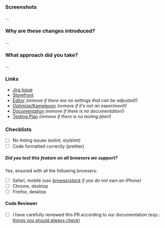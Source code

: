 ### Screenshots

...

### Why are these changes introduced?

...

### What approach did you take?

...

### Links

- [Jira Issue](url)
- [Storefront](url)
- [Editor](url) _(remove if there are no settings that can be adjusted!)_
- [Optimize/Kameleoon](url) _(remove if it's not an experiment!)_
- [Documentation](url) _(remove if there is no documentation!)_
- [Testing Plan](url) _(remove if there is no testing plan!)_


### Checklists

- [ ] No linting issues (eslint, stylelint)
- [ ] Code formatted correctly (prettier)

##### Did you test this feature on all browsers we support?

Yes, ensured with all the following browsers:

- [ ] Safari, mobile _(use [browserstack](https://www.browserstack.com/) if you do not own an iPhone)_
- [ ] Chrome, desktop
- [ ] Firefox, desktop

#### Code Reviewer

- [ ] I have carefully reviewed this PR according to our documentation (esp.: [things you should always check](https://www.notion.so/thorborn/Dinge-die-man-immer-checken-sollte-f1d2ddf4a3e848a79197d1cf505ba7a6))
